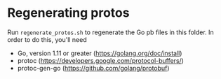 # Regenerating protos

Run `regenerate_protos.sh` to regenerate the Go pb files in this folder. In order to do this, you'll
need

* Go, version 1.11 or greater (https://golang.org/doc/install)
* protoc (https://developers.google.com/protocol-buffers/)
* protoc-gen-go (https://github.com/golang/protobuf)
